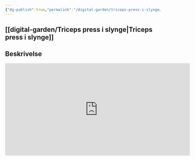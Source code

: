 ```yaml
---
{"dg-publish":true,"permalink":"/digital-garden/triceps-press-i-slynge/","tags":["private","digital-garden"]}
---
```


## [[digital-garden/Triceps press i slynge\|Triceps press i slynge]]


## Beskrivelse 
<iframe width="600" height="300" src="https://www.youtube.com/embed/4Xhce_zqmys?t=50" title="4 BEST TRX Triceps Exercises" frameborder="0" allow="accelerometer; autoplay; clipboard-write; encrypted-media; gyroscope; picture-in-picture; web-share" allowfullscreen></iframe>